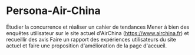 # Persona-Air-China
Étudier la concurrence et réaliser un cahier de tendances Mener à bien des enquêtes utilisateur sur le site actuel d'AirChina 
(https://www.airchina.fr) et recueillir des avis Faire un rapport des expériences utilisateurs 
du site actuel et faire une proposition d'amélioration de la page d'accueil.

